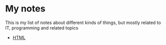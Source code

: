 # My notes

This is my list of notes about different kinds of things, but mostly related to IT, programming and related topics

- [HTML][1]

[1]: ./html.md